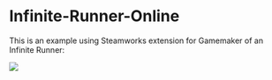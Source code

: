 # Infinite-Runner-Online

This is an example using Steamworks extension for Gamemaker of an Infinite Runner:

![](https://media1.giphy.com/media/YNuezKWYVabyjsae1l/giphy.gif?cid=790b7611a4a33689b5c40b00a98e1158ce7d32906ee7668a&rid=giphy.gif&ct=g)

